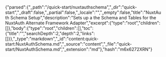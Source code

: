 {"parsed":{"_path":"/quick-start/nuxtauthschema","_dir":"quick-start","_draft":false,"_partial":false,"_locale":"","_empty":false,"title":"NuxtAuth Schema Setup","description":"Sets up a the Schema and Tables for the NuxtAuth Alternate Framework Adapter","excerpt":{"type":"root","children":[]},"body":{"type":"root","children":[],"toc":{"title":"","searchDepth":2,"depth":2,"links":[]}},"_type":"markdown","_id":"content:quick-start:NuxtAuthSchema.md","_source":"content","_file":"quick-start/NuxtAuthSchema.md","_extension":"md"},"hash":"m6x6272XRN"}